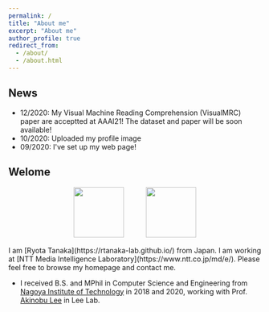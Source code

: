 ```yaml
---
permalink: /
title: "About me"
excerpt: "About me"
author_profile: true
redirect_from: 
  - /about/
  - /about.html
---
```


## News
- 12/2020: My Visual Machine Reading Comprehension (VisualMRC) paper are acceptted at AAAI21! The dataset and paper will be soon available!
- 10/2020: Uploaded my profile image
- 09/2020: I've set up my web page!

## Welome 
<p align="center">
  <img src="https://rtanaka-lab.github.io/images/H5c0n0pl.jpg" width="100" hspace="20"> 
  <img src="https://rtanaka-lab.github.io/images/Nit-logo.gif" width="100" hspace="20">
</p>
I am [Ryota Tanaka](https://rtanaka-lab.github.io/) from Japan. I am working at [NTT Media Intelligence Laboratory](https://www.ntt.co.jp/md/e/). Please feel free to browse my homepage and contact me. 

* I received B.S. and MPhil in Computer Science and Engineering from [Nagoya Institute of Technology](https://www.nitech.ac.jp/eng/) in 2018 and 2020, working with Prof. [Akinobu Lee](https://www.slp.nitech.ac.jp/members/ri/) in Lee Lab.